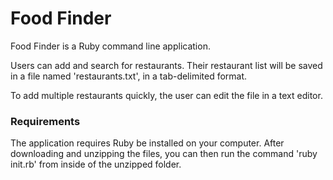 # Food Finder

Food Finder is a Ruby command line application.

Users can add and search for restaurants. Their restaurant list will be saved in a file named 'restaurants.txt', in a tab-delimited format.

To add multiple restaurants quickly, the user can edit the file in a text editor.

### Requirements
The application requires Ruby be installed on your computer. After downloading and unzipping the files, you can then run the command 'ruby init.rb' from inside of the unzipped folder.